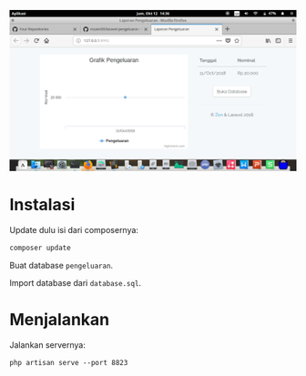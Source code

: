 ![](gambar/ss.png)

# Instalasi

Update dulu isi dari composernya:

```bash
composer update
```

Buat database `pengeluaran`.

Import database dari `database.sql`.

# Menjalankan

Jalankan servernya:

```
php artisan serve --port 8823
```